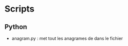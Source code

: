 # Scripts 
## Python
- anagram.py <mot> <fichier> : met tout les anagrames de <mot> dans le fichier <fichier>
